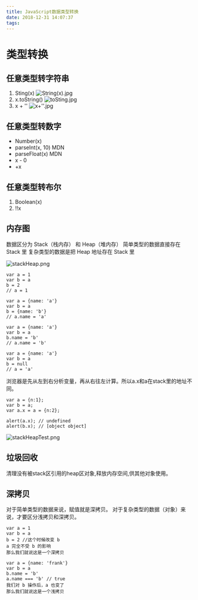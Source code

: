 ```yaml
---
title: JavaScript数据类型转换
date: 2018-12-31 14:07:37
tags:
---
```


# 类型转换

## 任意类型转字符串

1. Sting(x)
![String(x).jpg](https://i.loli.net/2018/12/31/5c29c91a8febb.jpg)
2. x.toString()
![toSting.jpg](https://i.loli.net/2018/12/31/5c29c91abfa91.jpg)
3. x + ''
![x+''.jpg](https://i.loli.net/2018/12/31/5c29c91aaa96a.jpg)

## 任意类型转数字

* Number(x)
* parseInt(x, 10) MDN
* parseFloat(x) MDN
* x - 0
* +x

## 任意类型转布尔

1. Boolean(x)
2. !!x

## 内存图
数据区分为 Stack（栈内存） 和 Heap（堆内存）
简单类型的数据直接存在 Stack 里
复杂类型的数据是把 Heap 地址存在 Stack 里

![stackHeap.png](https://i.loli.net/2018/12/31/5c29d488595df.png)

```
var a = 1
var b = a
b = 2
// a = 1
```
```
var a = {name: 'a'}
var b = a
b = {name: 'b'}
// a.name = 'a'
```
```
var a = {name: 'a'}
var b = a
b.name = 'b'
// a.name = 'b'
```
```
var a = {name: 'a'}
var b = a
b = null
// a = 'a'
```
浏览器是先从左到右分析变量，再从右往左计算。所以a.x和a在stack里的地址不同。
``` 
var a = {n:1};
var b = a;
var a.x = a = {n:2};

alert(a.x); // undefined
alert(b.x); // [object object]
```
![stackHeapTest.png](https://i.loli.net/2018/12/31/5c29d7a5cd541.png)

## 垃圾回收

清理没有被stack区引用的heap区对象,释放内存空间,供其他对象使用。

## 深拷贝

对于简单类型的数据来说，赋值就是深拷贝。
对于复杂类型的数据（对象）来说，才要区分浅拷贝和深拷贝。

```
var a = 1
var b = a
b = 2 //这个时候改变 b
a 完全不受 b 的影响
那么我们就说这是一个深拷贝
```
```
var a = {name: 'frank'}
var b = a
b.name = 'b'
a.name === 'b' // true
我们对 b 操作后，a 也变了
那么我们就说这是一个浅拷贝
```